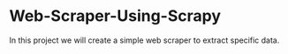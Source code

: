 # Web-Scraper-Using-Scrapy
In this project we will create a simple web scraper to extract specific data. 
